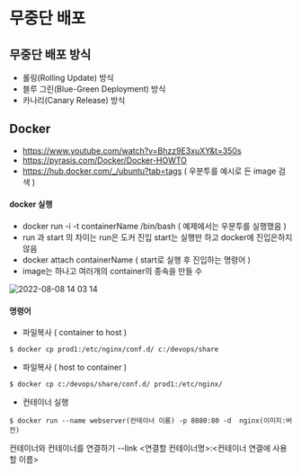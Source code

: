 # 무중단 배포

## 무중단 배포 방식 ##
- 롤링(Rolling Update) 방식
- 블루 그린(Blue-Green Deployment) 방식
- 카나리(Canary Release) 방식


## Docker ##
- https://www.youtube.com/watch?v=Bhzz9E3xuXY&t=350s
- https://pyrasis.com/Docker/Docker-HOWTO
- https://hub.docker.com/_/ubuntu?tab=tags ( 우분투를 예시로 든 image 검색 )

#### docker 실행 ####
- docker run -i -t containerName /bin/bash ( 예제에서는 우분투를 실행했음 )
- run 과 start 의 차이는 run은 도커 진입 start는 실행만 하고 docker에 진입은하지 않음
- docker attach containerName ( start로 실행 후 진입하는 명령어 )
- image는 하나고 여러개의 container의 종속을 만들 수 

![2022-08-08 14 03 14](https://user-images.githubusercontent.com/24876345/183343019-30da31a2-073d-4e69-a57b-69ed579d1134.png)

#### 명령어 ####

- 파일복사 ( container to host )
````
$ docker cp prod1:/etc/nginx/conf.d/ c:/devops/share
````

- 파일복사 ( host to container )
````
$ docker cp c:/devops/share/conf.d/ prod1:/etc/nginx/
````

- 컨테이너 실행
````
$ docker run --name webserver(컨테이너 이름) -p 8080:80 -d  nginx(이미지:버전)
````
컨테이너와 컨테이너를 연결하기
--link <연결할 컨테이너명>:<컨테이너 연결에 사용할 이름>

